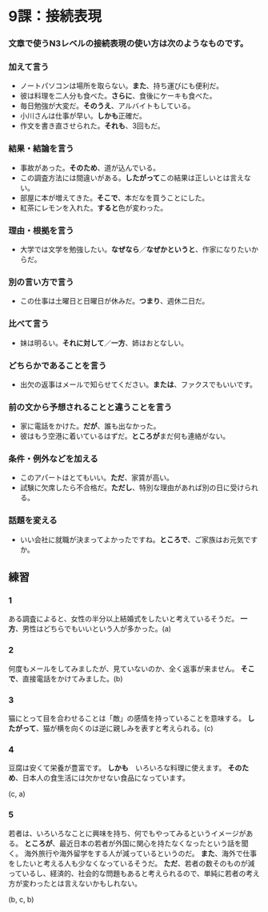 # 9課：接続表現

### 文章で使うN3レベルの接続表現の使い方は次のようなものです。

### 加えて言う

- ノートパソコンは場所を取らない。**また**、持ち運びにも便利だ。
- 彼は料理を二人分も食べた。**さらに**、食後にケーキも食べた。
- 毎日勉強が大変だ。**そのうえ**、アルバイトもしている。
- 小川さんは仕事が早い。**しかも**正確だ。
- 作文を書き直させられた。**それも**、3回もだ。

### 結果・結論を言う

- 事故があった。**そのため**、道が込んでいる。
- この調査方法には間違いがある。**したがって**この結果は正しいとは言えない。
- 部屋に本が増えてきた。**そこで**、本だなを買うことにした。
- 紅茶にレモンを入れた。**すると**色が変わった。

### 理由・根拠を言う

- 大学では文学を勉強したい。**なぜなら**／**なぜかというと**、作家になりたいからだ。

### 別の言い方で言う

- この仕事は土曜日と日曜日が休みだ。**つまり**、週休二日だ。

### 比べて言う

- 妹は明るい。**それに対して**／**一方**、姉はおとなしい。

### どちらかであることを言う

- 出欠の返事はメールで知らせてください。**または**、ファクスでもいいです。

### 前の文から予想されることと違うことを言う

- 家に電話をかけた。**だが**、誰も出なかった。
- 彼はもう空港に着いているはずだ。**ところが**まだ何も連絡がない。

### 条件・例外などを加える

- このアパートはとてもいい。**ただ**、家賃が高い。
- 試験に欠席したら不合格だ。**ただし**、特別な理由があれば別の日に受けられる。

### 話題を変える

- いい会社に就職が決まってよかったですね。**ところで**、ご家族はお元気ですか。

## 練習

### 1

ある調査によると、女性の半分以上結婚式をしたいと考えているそうだ。
**一方**、男性はどちらでもいいという人が多かった。(a)

### 2

何度もメールをしてみましたが、見ていないのか、全く返事が来ません。
**そこで**、直接電話をかけてみました。(b)

### 3

猫にとって目を合わせることは「敵」の感情を持っていることを意味する。
**したがって**、猫が横を向くのは逆に親しみを表すと考えられる。(c)

### 4

豆腐は安くて栄養が豊富です。
**しかも**　いろいろな料理に使えます。
**そのため**、日本人の食生活には欠かせない食品になっています。

(c, a)

### 5

若者は、いろいろなことに興味を持ち、何でもやってみるというイメージがある。
**ところが**、最近日本の若者が外国に関心を持たなくなったという話を聞く。
海外旅行や海外留学をする人が減っているというのだ。
**また**、海外で仕事をしたいと考える人も少なくなっているそうだ。
**ただ**、若者の数そのものが減っているし、経済的、社会的な問題もあると考えられるので、単純に若者の考え方が変わったとは言えないかもしれない。

(b, c, b)